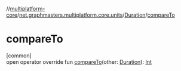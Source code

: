 //[multiplatform-core](../../../index.md)/[net.graphmasters.multiplatform.core.units](../index.md)/[Duration](index.md)/[compareTo](compare-to.md)

# compareTo

[common]\
open operator override fun [compareTo](compare-to.md)(other: [Duration](index.md)): [Int](https://kotlinlang.org/api/latest/jvm/stdlib/kotlin/-int/index.html)
